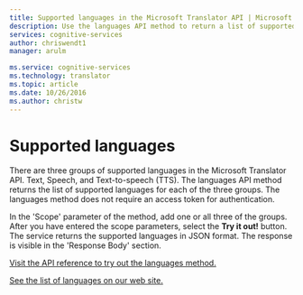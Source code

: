 ```yaml
---
title: Supported languages in the Microsoft Translator API | Microsoft Docs
description: Use the languages API method to return a list of supported languages for each of the three Microsoft Translator API language groups.
services: cognitive-services
author: chriswendt1
manager: arulm

ms.service: cognitive-services
ms.technology: translator
ms.topic: article
ms.date: 10/26/2016
ms.author: christw
---
```


# Supported languages

There are three groups of supported languages in the Microsoft Translator API. Text, Speech, and Text-to-speech (TTS). 
The languages API method returns the list of supported languages for each of the three groups. The languages method 
does not require an access token for authentication.

In the 'Scope' parameter of the method, add one or all three of the groups. After you have entered the scope parameters, 
select the **Try it out!** button. The service returns the supported languages in JSON format. The response is visible
in the 'Response Body' section.

[Visit the API reference to try out the languages method.](http://docs.microsofttranslator.com/languages.html)

[See the list of languages on our web site.](https://www.microsoft.com/translator/languages.aspx)
